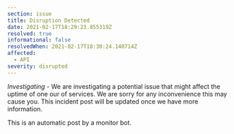 ```yaml
---
section: issue
title: Disruption Detected
date: 2021-02-17T18:29:23.855319Z
resolved: true
informational: false
resolvedWhen: 2021-02-17T18:30:24.140714Z
affected:
  - API
severity: disrupted
---
```

*Investigating* - We are investigating a potential issue that might affect the uptime of one our of services. We are sorry for any inconvenience this may cause you. This incident post will be updated once we have more information.

This is an automatic post by a monitor bot.
        